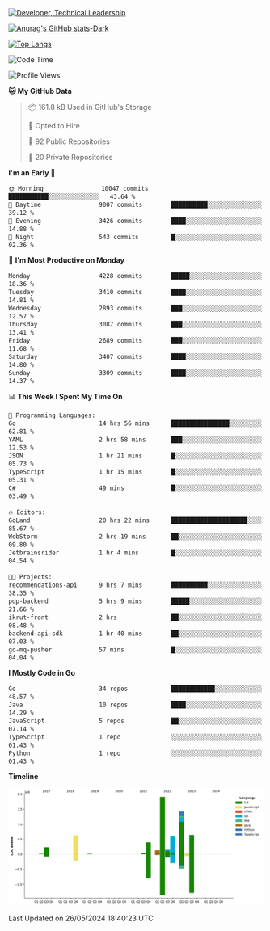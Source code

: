 <div>
  <a href="https://www.linkedin.com/in/arielpineiro/" target="_blank" rel="nofollow noopener noreferrer">
    <img src="https://img.shields.io/badge/-LinkedIn-%230077B5?style=for-the-badge&logo=linkedin&logoColor=white" alt="Developer, Technical Leadership" title="Ariel Piñeiro">
  </a>
</div>

[![Anurag's GitHub stats-Dark](https://github-readme-stats.vercel.app/api?username=arielsrv&show_icons=true&theme=dark#gh-dark-mode-only)](https://github.com/anuraghazra/github-readme-stats#gh-dark-mode-only)

[![Top Langs](https://github-readme-stats.vercel.app/api/top-langs/?username=arielsrv&layout=compact&langs_count=10&theme=dark#gh-dark-mode-only)](https://github.com/anuraghazra/github-readme-stats&theme=dark#gh-dark-mode-only)

<!--START_SECTION:waka-->
![Code Time](http://img.shields.io/badge/Code%20Time-901%20hrs-blue)

![Profile Views](http://img.shields.io/badge/Profile%20Views-2-blue)

**🐱 My GitHub Data** 

> 📦 161.8 kB Used in GitHub's Storage 
 > 
> 💼 Opted to Hire
 > 
> 📜 92 Public Repositories 
 > 
> 🔑 20 Private Repositories 
 > 
**I'm an Early 🐤** 

```text
🌞 Morning                10047 commits       ███████████░░░░░░░░░░░░░░   43.64 % 
🌆 Daytime                9007 commits        ██████████░░░░░░░░░░░░░░░   39.12 % 
🌃 Evening                3426 commits        ████░░░░░░░░░░░░░░░░░░░░░   14.88 % 
🌙 Night                  543 commits         █░░░░░░░░░░░░░░░░░░░░░░░░   02.36 % 
```
📅 **I'm Most Productive on Monday** 

```text
Monday                   4228 commits        █████░░░░░░░░░░░░░░░░░░░░   18.36 % 
Tuesday                  3410 commits        ████░░░░░░░░░░░░░░░░░░░░░   14.81 % 
Wednesday                2893 commits        ███░░░░░░░░░░░░░░░░░░░░░░   12.57 % 
Thursday                 3087 commits        ███░░░░░░░░░░░░░░░░░░░░░░   13.41 % 
Friday                   2689 commits        ███░░░░░░░░░░░░░░░░░░░░░░   11.68 % 
Saturday                 3407 commits        ████░░░░░░░░░░░░░░░░░░░░░   14.80 % 
Sunday                   3309 commits        ████░░░░░░░░░░░░░░░░░░░░░   14.37 % 
```


📊 **This Week I Spent My Time On** 

```text
💬 Programming Languages: 
Go                       14 hrs 56 mins      ████████████████░░░░░░░░░   62.81 % 
YAML                     2 hrs 58 mins       ███░░░░░░░░░░░░░░░░░░░░░░   12.53 % 
JSON                     1 hr 21 mins        █░░░░░░░░░░░░░░░░░░░░░░░░   05.73 % 
TypeScript               1 hr 15 mins        █░░░░░░░░░░░░░░░░░░░░░░░░   05.31 % 
C#                       49 mins             █░░░░░░░░░░░░░░░░░░░░░░░░   03.49 % 

🔥 Editors: 
GoLand                   20 hrs 22 mins      █████████████████████░░░░   85.67 % 
WebStorm                 2 hrs 19 mins       ██░░░░░░░░░░░░░░░░░░░░░░░   09.80 % 
Jetbrainsrider           1 hr 4 mins         █░░░░░░░░░░░░░░░░░░░░░░░░   04.54 % 

🐱‍💻 Projects: 
recommendations-api      9 hrs 7 mins        ██████████░░░░░░░░░░░░░░░   38.35 % 
pdp-backend              5 hrs 9 mins        █████░░░░░░░░░░░░░░░░░░░░   21.66 % 
ikrut-front              2 hrs               ██░░░░░░░░░░░░░░░░░░░░░░░   08.48 % 
backend-api-sdk          1 hr 40 mins        ██░░░░░░░░░░░░░░░░░░░░░░░   07.03 % 
go-mq-pusher             57 mins             █░░░░░░░░░░░░░░░░░░░░░░░░   04.04 % 
```

**I Mostly Code in Go** 

```text
Go                       34 repos            ████████████░░░░░░░░░░░░░   48.57 % 
Java                     10 repos            ████░░░░░░░░░░░░░░░░░░░░░   14.29 % 
JavaScript               5 repos             ██░░░░░░░░░░░░░░░░░░░░░░░   07.14 % 
TypeScript               1 repo              ░░░░░░░░░░░░░░░░░░░░░░░░░   01.43 % 
Python                   1 repo              ░░░░░░░░░░░░░░░░░░░░░░░░░   01.43 % 
```



**Timeline**

![Lines of Code chart](https://raw.githubusercontent.com/arielsrv/arielsrv/main/assets/bar_graph.png)


 Last Updated on 26/05/2024 18:40:23 UTC
<!--END_SECTION:waka-->
